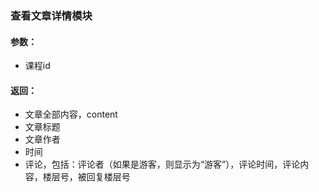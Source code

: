 ###  查看文章详情模块

#### 参数：
- 课程id

#### 返回：
- 文章全部内容，content
-  文章标题
-  文章作者
-  时间
-  评论，包括：评论者（如果是游客，则显示为“游客”），评论时间，评论内容，楼层号，被回复楼层号
